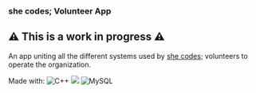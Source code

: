 ### she codes; Volunteer App

## :warning: This is a work in progress :warning:  

An app uniting all the different systems used by [she codes;](https://she-codes.org/) volunteers to operate the organization.

Made with: <img alt="C++" src="https://img.shields.io/badge/c++-%2300599C.svg?&style=plastic&logo=c%2B%2B&ogoColor=white"/> 
<img src="https://img.shields.io/badge/Qt-3FC74F.svg?&style=plastic"/> 
<img alt="MySQL" src="https://img.shields.io/badge/mysql-%2300f.svg?&style=plastic&logo=mysql&logoColor=white"/>

